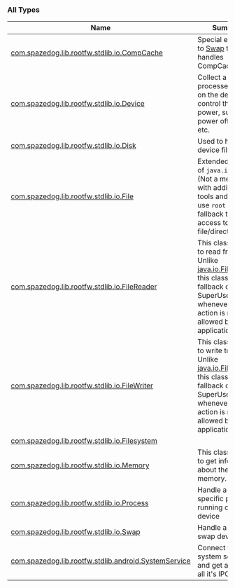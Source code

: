 

### All Types

| Name | Summary |
|---|---|
| [com.spazedog.lib.rootfw.stdlib.io.CompCache](../com.spazedog.lib.rootfw.stdlib.io/-comp-cache/index.md) | Special extension to [Swap](../com.spazedog.lib.rootfw.stdlib.io/-swap/index.md) that handles CompCache/ZRam |
| [com.spazedog.lib.rootfw.stdlib.io.Device](../com.spazedog.lib.rootfw.stdlib.io/-device/index.md) | Collect a list of processes running on the device or control the device power, such as power off, reboot etc. |
| [com.spazedog.lib.rootfw.stdlib.io.Disk](../com.spazedog.lib.rootfw.stdlib.io/-disk/index.md) | Used to handle device files |
| [com.spazedog.lib.rootfw.stdlib.io.File](../com.spazedog.lib.rootfw.stdlib.io/-file/index.md) | Extended version of `java.io.File` (Not a member) with additional tools and ability to use `root` as fallback to force access to any file/directory |
| [com.spazedog.lib.rootfw.stdlib.io.FileReader](../com.spazedog.lib.rootfw.stdlib.io/-file-reader/index.md) | This class is used to read from a file. Unlike [java.io.FileReader](http://docs.oracle.com/javase/6/docs/api/java/io/FileReader.html), this class will fallback on a SuperUser stream whenever a read action is not allowed by the application. |
| [com.spazedog.lib.rootfw.stdlib.io.FileWriter](../com.spazedog.lib.rootfw.stdlib.io/-file-writer/index.md) | This class is used to write to a file. Unlike [java.io.FileWriter](http://docs.oracle.com/javase/6/docs/api/java/io/FileWriter.html), this class will fallback on a SuperUser stream whenever a write action is not allowed by the application. |
| [com.spazedog.lib.rootfw.stdlib.io.Filesystem](../com.spazedog.lib.rootfw.stdlib.io/-filesystem/index.md) |  |
| [com.spazedog.lib.rootfw.stdlib.io.Memory](../com.spazedog.lib.rootfw.stdlib.io/-memory/index.md) | This class is used to get information about the device memory. |
| [com.spazedog.lib.rootfw.stdlib.io.Process](../com.spazedog.lib.rootfw.stdlib.io/-process/index.md) | Handle a single specific process running on the device |
| [com.spazedog.lib.rootfw.stdlib.io.Swap](../com.spazedog.lib.rootfw.stdlib.io/-swap/index.md) | Handle a specific swap device |
| [com.spazedog.lib.rootfw.stdlib.android.SystemService](../com.spazedog.lib.rootfw.stdlib.android/-system-service/index.md) | Connect to a system service and get access to all it's IPC method |
